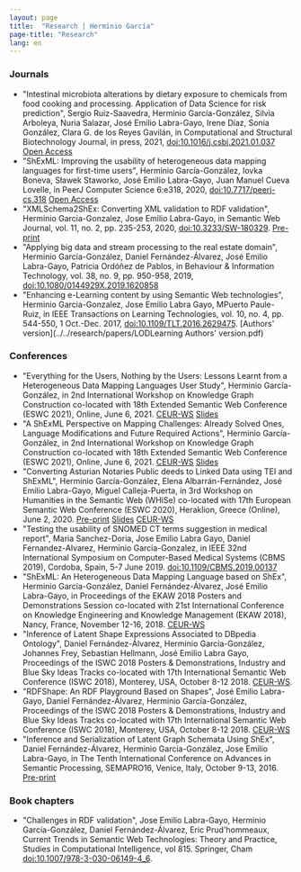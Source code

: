 ```yaml
---
layout: page
title:  "Research | Herminio García"
page-title: "Research"
lang: en
---
```


### Journals
* "Intestinal microbiota alterations by dietary exposure to chemicals from food cooking and processing. Application of Data Science for risk prediction", Sergio Ruiz-Saavedra, Herminio García-González, Silvia Arboleya, Nuria Salazar, José Emilio Labra-Gayo, Irene Díaz, Sonia González, Clara G. de los Reyes Gavilán, in Computational and Structural Biotechnology Journal, in press, 2021, [doi:10.1016/j.csbj.2021.01.037](https://doi.org/10.1016/j.csbj.2021.01.037) [Open Access](https://www.sciencedirect.com/science/article/pii/S2001037021000416)
* "ShExML: Improving the usability of heterogeneous data mapping languages for first-time users", Herminio García-González, Iovka Boneva, Sławek Staworko, José Emilio Labra-Gayo, Juan Manuel Cueva Lovelle, in PeerJ Computer Science 6:e318, 2020, [doi:10.7717/peerj-cs.318](https://doi.org/10.7717/peerj-cs.318) [Open Access](https://peerj.com/articles/cs-318.pdf)
* "XMLSchema2ShEx: Converting XML validation to RDF validation", Herminio Garcia-Gonzalez, Jose Emilio Labra-Gayo, in Semantic Web Journal, vol. 11, no. 2, pp. 235-253, 2020, [doi:10.3233/SW-180329](https://dx.doi.org/10.3233/SW-180329). [Pre-print](http://www.semantic-web-journal.net/system/files/swj1824.pdf)
* "Applying big data and stream processing to the real estate domain", Herminio García-González, Daniel Fernández-Álvarez, José Emilio Labra-Gayo, Patricia Ordóñez de Pablos, in Behaviour & Information Technology, vol. 38, no. 9, pp. 950-958, 2019, [doi:10.1080/0144929X.2019.1620858](https://dx.doi.org/10.1080/0144929X.2019.1620858)
* "Enhancing e-Learning content by using Semantic Web technologies", Herminio Garcia-Gonzalez, Jose Emilio Labra Gayo, MPuerto Paule-Ruiz, in IEEE Transactions on Learning Technologies, vol. 10, no. 4, pp. 544-550, 1 Oct.-Dec. 2017, [doi:10.1109/TLT.2016.2629475](https://dx.doi.org/10.1109/TLT.2016.2629475). [Authors' version](../../research/papers/LODLearning Authors' version.pdf)

### Conferences
* "Everything for the Users, Nothing by the Users: Lessons Learnt from a Heterogeneous Data Mapping Languages User Study", Herminio García-González, in 2nd International Workshop on Knowledge Graph Construction co-located with 18th Extended Semantic Web Conference (ESWC 2021), Online, June 6, 2021. [CEUR-WS](http://ceur-ws.org/Vol-2873/paper1.pdf) [Slides](../../research/slides/EverythingForTheUsersNothingByTheUsersSlides.pdf)
* "A ShExML Perspective on Mapping Challenges: Already Solved Ones, Language Modifications and Future Required Actions", Herminio García-González, in 2nd International Workshop on Knowledge Graph Construction co-located with 18th Extended Semantic Web Conference (ESWC 2021), Online, June 6, 2021. [CEUR-WS](http://ceur-ws.org/Vol-2873/paper2.pdf) [Slides](../../research/slides/AShExMLPerspectiveOnMappingChallengesSlides.pdf)
* "Converting Asturian Notaries Public deeds to Linked Data using TEI and ShExML", Herminio García-González, Elena Albarrán-Fernández, José Emilio Labra-Gayo, Miguel Calleja-Puerta, in 3rd Workshop on Humanities in the Semantic Web (WHiSe) co-located with 17th European Semantic Web Conference (ESWC 2020), Heraklion, Greece (Online), June 2, 2020. [Pre-print](../../research/papers/AsturianNotaries2LOD.pdf) [Slides](../../research/slides/AsturianNotaries2LODSlides.pdf) [CEUR-WS](http://ceur-ws.org/Vol-2695/paper5.pdf)
* "Testing the usability of SNOMED CT terms suggestion in medical report", Maria Sanchez-Doria, Jose Emilio Labra Gayo, Daniel Fernandez-Alvarez, Herminio Garcia-Gonzalez, in IEEE 32nd International Symposium on Computer-Based Medical Systems (CBMS 2019), Cordoba, Spain, 5-7 June 2019. [doi:10.1109/CBMS.2019.00137](https://doi.org/10.1109/CBMS.2019.00137)
* "ShExML: An Heterogeneous Data Mapping Language based on ShEx", Herminio García-González, Daniel Fernández-Álvarez, José Emilio Labra-Gayo, in Proceedings of the EKAW 2018 Posters and Demonstrations Session co-located with 21st International Conference on Knowledge Engineering and Knowledge Management (EKAW 2018), Nancy, France, November 12-16, 2018. [CEUR-WS](http://ceur-ws.org/Vol-2262/ekaw-poster-08.pdf)
* "Inference of Latent Shape Expressions Associated to DBpedia Ontology", Daniel Fernández-Álvarez, Herminio García-González, Johannes Frey, Sebastian Hellmann, José Emilio Labra Gayo, Proceedings of the ISWC 2018 Posters & Demonstrations, Industry and Blue Sky Ideas Tracks co-located with 17th International Semantic Web Conference (ISWC 2018), Monterey, USA, October 8-12 2018. [CEUR-WS](http://ceur-ws.org/Vol-2180/paper-15.pdf).
* "RDFShape: An RDF Playground Based on Shapes", José Emilio Labra-Gayo, Daniel Fernández-Álvarez, Herminio García-González, Proceedings of the ISWC 2018 Posters & Demonstrations, Industry and Blue Sky Ideas Tracks co-located with 17th International Semantic Web Conference (ISWC 2018), Monterey, USA, October 8-12 2018. [CEUR-WS](http://ceur-ws.org/Vol-2180/paper-35.pdf)
* "Inference and Serialization of Latent Graph Schemata Using ShEx", Daniel Fernández-Álvarez, Herminio García-González, Jose Emilio Labra-Gayo, in The Tenth International Conference on Advances in Semantic Processing, SEMAPRO16, Venice, Italy, October 9-13, 2016. [Pre-print](http://labra.weso.es/pdf/2016_InferenceSerializationShEx.pdf)

### Book chapters
* "Challenges in RDF validation", Jose Emilio Labra-Gayo, Herminio García-González, Daniel Fernández-Álvarez, Eric Prud'hommeaux, Current Trends in Semantic Web Technologies: Theory and Practice, Studies in Computational Intelligence, vol 815. Springer, Cham [doi:10.1007/978-3-030-06149-4_6](https://doi.org/10.1007/978-3-030-06149-4_6).
